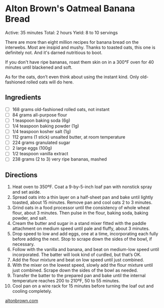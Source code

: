 # Alton Brown's Oatmeal Banana Bread

Active: 35 minutes
Total: 2 hours
Yield: 8 to 10 servings

There are more than eight million recipes for banana bread on the interwebs. Most are insipid and mushy. Thanks to toasted oats, this one is definitely not. And it's darned nutritious to boot.

If you don't have ripe bananas, roast them skin on in a 300°F oven for 40 minutes until blackened and soft.

As for the oats, don’t even think about using the instant kind. Only old-fashioned rolled oats will do here.

## Ingredients

- [ ] 168 grams old-fashioned rolled oats, not instant
- [ ] 84 grams all-purpose flour
- [ ] 1 teaspoon baking soda (6g)
- [ ] 1/4 teaspoon baking powder (1g)
- [ ] 1/4 teaspoon kosher salt (1g)
- [ ] 112 grams (1 stick) unsalted butter, at room temperature
- [ ] 224 grams granulated sugar
- [ ] 2 large eggs (100g)
- [ ] 1/2 teaspoon vanilla extract
- [ ] 238 grams (2 to 3) very ripe bananas, mashed

## Directions

1. Heat oven to 350ºF. Coat a 9-by-5-inch loaf pan with nonstick spray and set aside.
2. Spread oats into a thin layer on a half-sheet pan and bake until lightly toasted, about 15 minutes. Remove pan and cool oats 2 to 3 minutes.
3. Grind oats in a food processor until the consistency of whole wheat flour, about 3 minutes. Then pulse in the flour, baking soda, baking powder, and salt.
4. Cream the butter and sugar in a stand mixer fitted with the paddle attachment on medium speed until pale and fluffy, about 3 minutes.
5. Drop speed to low and add eggs, one at a time, incorporating each fully before adding the next. Stop to scrape down the sides of the bowl, if necessary.
6. Follow with the vanilla and banana, and beat on medium-low speed until incorporated. The batter will look kind of curdled, but that’s OK.
7. Add the flour mixture and beat on low speed until just combined.
8. With the mixer on the lowest speed, slowly add the flour mixture until just combined. Scrape down the sides of the bowl as needed.
9. Transfer the batter to the prepared pan and bake until the internal temperature reaches 200 to 210ºF, 50 to 55 minutes.
10. Cool pan on a wire rack for 15 minutes before turning the loaf out and cooling completely.

[altonbrown.com](https://altonbrown.com/recipes/oatmeal-banana-bread/)
